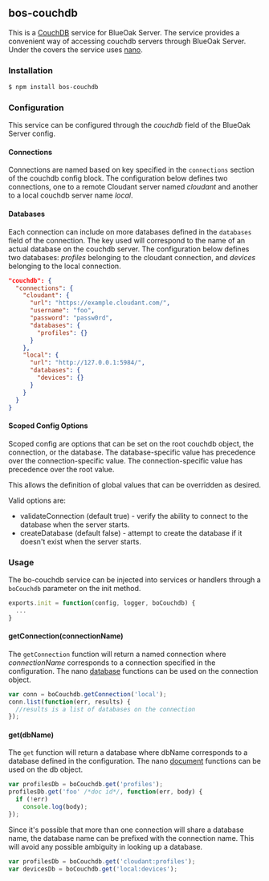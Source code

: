 ## bos-couchdb

This is a [CouchDB](https://couchdb.apache.org/) service for BlueOak Server.
The service provides a convenient way of accessing couchdb servers through BlueOak Server.
Under the covers the service uses [nano](https://github.com/dscape/nano).

### Installation

```bash
$ npm install bos-couchdb
```

### Configuration

This service can be configured through the _couchdb_ field of the BlueOak Server config.

#### Connections
Connections are named based on key specified in the `connections` section of the couchdb config block.
The configuration below defines two connections, one to a remote Cloudant server named _cloudant_ and another to a local couchdb server name _local_.

#### Databases
Each connection can include on more databases defined in the `databases` field of the connection.
The key used will correspond to the name of an actual database on the couchdb server.
The configuration below defines two databases: _profiles_ belonging to the cloudant connection, and _devices_ belonging to the local connection.

```json
"couchdb": {
  "connections": {
    "cloudant": {
      "url": "https://example.cloudant.com/",
      "username": "foo",
      "password": "passw0rd",
      "databases": {
        "profiles": {}
      }
    },
    "local": {
      "url": "http://127.0.0.1:5984/",
      "databases": {
        "devices": {}
      }
    }
  }
}
```

#### Scoped Config Options

Scoped config are options that can be set on the root couchdb object, the connection, or the database.
The database-specific value has precedence over the connection-specific value.
The connection-specific value has precedence over the root value.

This allows the definition of global values that can be overridden as desired.

Valid options are:
* validateConnection (default true) - verify the ability to connect to the database when the server starts.
* createDatabase (default false) - attempt to create the database if it doesn't exist when the server starts.

### Usage

The bo-couchdb service can be injected into services or handlers through a `boCouchdb` parameter on the init method.

```js
exports.init = function(config, logger, boCouchdb) {
  ...
}
```

#### getConnection(connectionName)
The `getConnection` function will return a named connection where _connectionName_ corresponds to a connection specified in the configuration.
The nano [database](https://github.com/dscape/nano#database-functions) functions can be used on the connection object.

```js
var conn = boCouchdb.getConnection('local');
conn.list(function(err, results) {
  //results is a list of databases on the connection
});
```

#### get(dbName)
The `get` function will return a database where dbName corresponds to a database defined in the configuration.
The nano [document](https://github.com/dscape/nano#document-functions) functions can be used on the db object.

```js
var profilesDb = boCouchdb.get('profiles');
profilesDb.get('foo' /*doc id*/, function(err, body) {
  if (!err)
    console.log(body);
});
```

Since it's possible that more than one connection will share a database name, the database name can be prefixed with the connection name.
This will avoid any possible ambiguity in looking up a database.

```js
var profilesDb = boCouchdb.get('cloudant:profiles');
var devicesDb = boCouchdb.get('local:devices');
```



